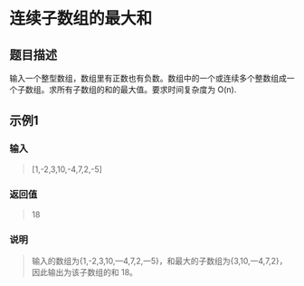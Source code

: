 # 连续子数组的最大和
## 题目描述
输入一个整型数组，数组里有正数也有负数。数组中的一个或连续多个整数组成一个子数组。求所有子数组的和的最大值。要求时间复杂度为 O(n).
## 示例1
### 输入
> [1,-2,3,10,-4,7,2,-5]
### 返回值
> 18
### 说明
> 输入的数组为{1,-2,3,10,—4,7,2,一5}，和最大的子数组为{3,10,一4,7,2}，因此输出为该子数组的和 18。